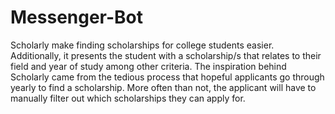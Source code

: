 # Messenger-Bot
Scholarly make finding scholarships for college students easier. Additionally, it presents the student with a scholarship/s that relates to their field and year of study among other criteria. The inspiration behind Scholarly came from the tedious process that hopeful applicants go through yearly to find a scholarship. More often than not, the applicant will have to manually filter out which scholarships they can apply for. 
